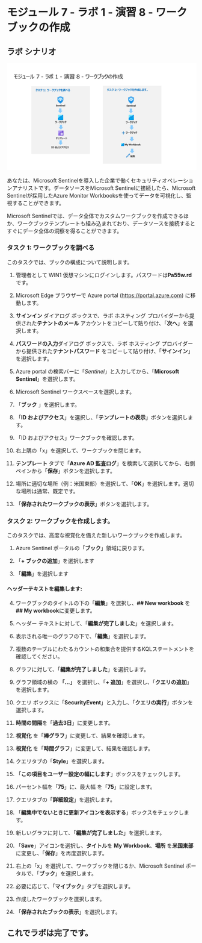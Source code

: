 # モジュール 7 - ラボ 1 - 演習 8 - ワークブックの作成

## ラボ シナリオ

![Lab overview.](../Media/SC-200-Lab_Diagrams_Mod7_L1_Ex8.png)

あなたは、Microsoft Sentinelを導入した企業で働くセキュリティオペレーションアナリストです。データソースをMicrosoft Sentinelに接続したら、Microsoft Sentinelが採用したAzure Monitor Workbooksを使ってデータを可視化し、監視することができます。

Microsoft Sentinelでは、データ全体でカスタムワークブックを作成できるほか、ワークブックテンプレートも組み込まれており、データソースを接続するとすぐにデータ全体の洞察を得ることができます。

### タスク 1: ワークブックを調べる

このタスクでは、ブックの構成について説明します。

1. 管理者として WIN1 仮想マシンにログインします。パスワードは**Pa55w.rd** です。  

2. Microsoft Edge ブラウザーで Azure portal (https://portal.azure.com) に移動します。

3. **サインイン** ダイアログ ボックスで、ラボ ホスティング プロバイダーから提供された**テナントのメール** アカウントをコピーして貼り付け、「**次へ**」を選択します。

4. **パスワードの入力**ダイアログ ボックスで、ラボ ホスティング プロバイダーから提供された**テナントパスワード** をコピーして貼り付け、「**サインイン**」を選択します。

5. Azure portal の検索バーに「*Sentinel*」と入力してから、「**Microsoft Sentinel**」を選択します。

6. Microsoft Sentinel ワークスペースを選択します。

7. 「**ブック** 」を選択します。

8. 「**ID およびアクセス**」を選択し、「**テンプレートの表示**」ボタンを選択します。

9. 「ID およびアクセス」ワークブックを確認します。

10. 右上隅の「x」を選択して、ワークブックを閉じます。

11. **テンプレート** タブで「**Azure AD 監査ログ**」を検索して選択してから、右側ペインから「**保存**」ボタンを選択します。 

12. 場所に適切な場所（例：米国東部）を選択して、「**OK**」を選択します。適切な場所は通常、既定です。

13. 「**保存されたワークブックの表示**」ボタンを選択します。

### タスク 2: ワークブックを作成します。

このタスクでは、高度な視覚化を備えた新しいワークブックを作成します。

1. Azure Sentinel ポータルの「**ブック**」領域に戻ります。

2. 「**+ ブックの追加**」を選択します

3. 「**編集**」を選択します

#### ヘッダーテキストを編集します:

4. ワークブックのタイトルの下の「**編集**」を選択し、**## New workbook** を **## My workbook**に変更します。

5. ヘッダー テキストに対して、「**編集が完了しました**」を選択します。

6. 表示される唯一のグラフの下で、「**編集**」を選択します。

7. 複数のテーブルにわたるカウントの和集合を提供するKQLステートメントを確認してください。

8. グラフに対して、「**編集が完了しました**」を選択します。

9. グラフ領域の横の **「...」** を選択し、「**+ 追加**」を選択し、「**クエリの追加**」を選択します。

10. クエリ ボックスに「**SecurityEvent**」と入力し、「**クエリの実行**」ボタンを選択します。

11. **時間の間隔**を「**過去3日**」に変更します。

12. **視覚化** を「**棒グラフ**」に変更して、結果を確認します。

13. **視覚化** を「**時間グラフ**」に変更して、結果を確認します。

14. クエリタブの「**Style**」を選択します。

15. 「**この項目をユーザー設定の幅にします**」ボックスをチェックします。

16. パーセント幅を「**75**」に、最大幅 を「**75**」に設定します。

17. クエリタブの「**詳細設定**」を選択します。

18. 「**編集中でないときに更新アイコンを表示する**」ボックスをチェックします。 

19. 新しいグラフに対して、「**編集が完了しました**」を選択します。

28. 「**Save**」アイコンを選択し、**タイトル**を **My Workbook**、**場所** を**米国東部** に変更し、「**保存**」を再度選択します。

29. 右上の「x」を選択して、ワークブックを閉じるか、Microsoft Sentinel ポータルで、「**ブック**」を選択します。

30. 必要に応じて、「**マイブック**」タブを選択します。

31. 作成したワークブックを選択します。

32. 「**保存されたブックの表示**」を選択します。

## これでラボは完了です。

